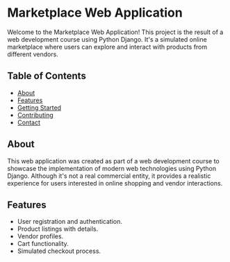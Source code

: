 # Marketplace Web Application

Welcome to the Marketplace Web Application! This project is the result of a web development course using Python Django. It's a simulated online marketplace where users can explore and interact with products from different vendors.

## Table of Contents
- [About](#about)
- [Features](#features)
- [Getting Started](#getting-started)
- [Contributing](#contributing)
- [Contact](#contact)

## About

This web application was created as part of a web development course to showcase the implementation of modern web technologies using Python Django. Although it's not a real commercial entity, it provides a realistic experience for users interested in online shopping and vendor interactions.

## Features

- User registration and authentication.
- Product listings with details.
- Vendor profiles.
- Cart functionality.
- Simulated checkout process.
